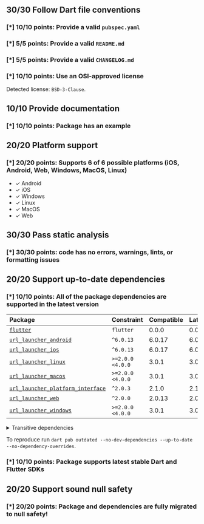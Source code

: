 ## 30/30 Follow Dart file conventions

### [*] 10/10 points: Provide a valid `pubspec.yaml`


### [*] 5/5 points: Provide a valid `README.md`


### [*] 5/5 points: Provide a valid `CHANGELOG.md`


### [*] 10/10 points: Use an OSI-approved license

Detected license: `BSD-3-Clause`.

## 10/10 Provide documentation

### [*] 10/10 points: Package has an example


## 20/20 Platform support

### [*] 20/20 points: Supports 6 of 6 possible platforms (**iOS**, **Android**, **Web**, **Windows**, **MacOS**, **Linux**)

* ✓ Android
* ✓ iOS
* ✓ Windows
* ✓ Linux
* ✓ MacOS
* ✓ Web

## 30/30 Pass static analysis

### [*] 30/30 points: code has no errors, warnings, lints, or formatting issues


## 20/20 Support up-to-date dependencies

### [*] 10/10 points: All of the package dependencies are supported in the latest version

|Package|Constraint|Compatible|Latest|
|:-|:-|:-|:-|
|[`flutter`]|`flutter`|0.0.0|0.0.0|
|[`url_launcher_android`]|`^6.0.13`|6.0.17|6.0.17|
|[`url_launcher_ios`]|`^6.0.13`|6.0.17|6.0.17|
|[`url_launcher_linux`]|`>=2.0.0 <4.0.0`|3.0.1|3.0.1|
|[`url_launcher_macos`]|`>=2.0.0 <4.0.0`|3.0.1|3.0.1|
|[`url_launcher_platform_interface`]|`^2.0.3`|2.1.0|2.1.0|
|[`url_launcher_web`]|`^2.0.0`|2.0.13|2.0.13|
|[`url_launcher_windows`]|`>=2.0.0 <4.0.0`|3.0.1|3.0.1|

<details><summary>Transitive dependencies</summary>

|Package|Constraint|Compatible|Latest|
|:-|:-|:-|:-|
|[`characters`]|-|1.2.1|1.2.1|
|[`collection`]|-|1.16.0|1.16.0|
|[`flutter_web_plugins`]|-|0.0.0|0.0.0|
|[`js`]|-|0.6.4|0.6.4|
|[`material_color_utilities`]|-|0.1.5|0.2.0|
|[`meta`]|-|1.8.0|1.8.0|
|[`plugin_platform_interface`]|-|2.1.2|2.1.2|
|[`sky_engine`]|-|0.0.99|0.0.99|
|[`vector_math`]|-|2.1.2|2.1.2|
</details>

To reproduce run `dart pub outdated --no-dev-dependencies --up-to-date --no-dependency-overrides`.

[`flutter`]: https://pub.dev/packages/flutter
[`url_launcher_android`]: https://pub.dev/packages/url_launcher_android
[`url_launcher_ios`]: https://pub.dev/packages/url_launcher_ios
[`url_launcher_linux`]: https://pub.dev/packages/url_launcher_linux
[`url_launcher_macos`]: https://pub.dev/packages/url_launcher_macos
[`url_launcher_platform_interface`]: https://pub.dev/packages/url_launcher_platform_interface
[`url_launcher_web`]: https://pub.dev/packages/url_launcher_web
[`url_launcher_windows`]: https://pub.dev/packages/url_launcher_windows
[`characters`]: https://pub.dev/packages/characters
[`collection`]: https://pub.dev/packages/collection
[`flutter_web_plugins`]: https://pub.dev/packages/flutter_web_plugins
[`js`]: https://pub.dev/packages/js
[`material_color_utilities`]: https://pub.dev/packages/material_color_utilities
[`meta`]: https://pub.dev/packages/meta
[`plugin_platform_interface`]: https://pub.dev/packages/plugin_platform_interface
[`sky_engine`]: https://pub.dev/packages/sky_engine
[`vector_math`]: https://pub.dev/packages/vector_math


### [*] 10/10 points: Package supports latest stable Dart and Flutter SDKs


## 20/20 Support sound null safety

### [*] 20/20 points: Package and dependencies are fully migrated to null safety!
